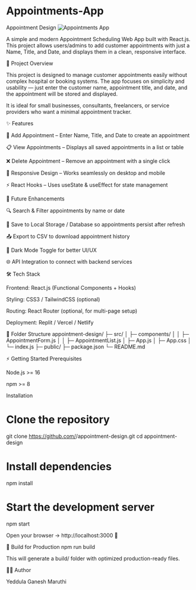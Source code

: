 # Appointments-App

Appointment Design
![Appointments App](https://github.com/user-attachments/assets/aedb7867-b696-4093-a165-345b97bad69d)


A simple and modern Appointment Scheduling Web App built with React.js. This project allows users/admins to add customer appointments with just a Name, Title, and Date, and displays them in a clean, responsive interface.

📌 Project Overview

This project is designed to manage customer appointments easily without complex hospital or booking systems. The app focuses on simplicity and usability — just enter the customer name, appointment title, and date, and the appointment will be stored and displayed.

It is ideal for small businesses, consultants, freelancers, or service providers who want a minimal appointment tracker.

✨ Features

📝 Add Appointment – Enter Name, Title, and Date to create an appointment

📋 View Appointments – Displays all saved appointments in a list or table

❌ Delete Appointment – Remove an appointment with a single click

📱 Responsive Design – Works seamlessly on desktop and mobile

⚡ React Hooks – Uses useState & useEffect for state management

🚀 Future Enhancements

🔍 Search & Filter appointments by name or date

💾 Save to Local Storage / Database so appointments persist after refresh

📤 Export to CSV to download appointment history

🎨 Dark Mode Toggle for better UI/UX

🌐 API Integration to connect with backend services

🛠️ Tech Stack

Frontend: React.js (Functional Components + Hooks)

Styling: CSS3 / TailwindCSS (optional)

Routing: React Router (optional, for multi-page setup)

Deployment: Replit / Vercel / Netlify

📂 Folder Structure
appointment-design/
 ├─ src/
 │   ├─ components/
 │   │   ├─ AppointmentForm.js
 │   │   ├─ AppointmentList.js
 │   ├─ App.js
 │   ├─ App.css
 │   └─ index.js
 ├─ public/
 ├─ package.json
 └─ README.md

⚡ Getting Started
Prerequisites

Node.js >= 16

npm >= 8

Installation
# Clone the repository
git clone https://github.com/<your-username>/appointment-design.git
cd appointment-design

# Install dependencies
npm install

# Start the development server
npm start


Open your browser → http://localhost:3000
 🎉

🔧 Build for Production
npm run build


This will generate a build/ folder with optimized production-ready files.

👨‍💻 Author

Yeddula Ganesh Maruthi
